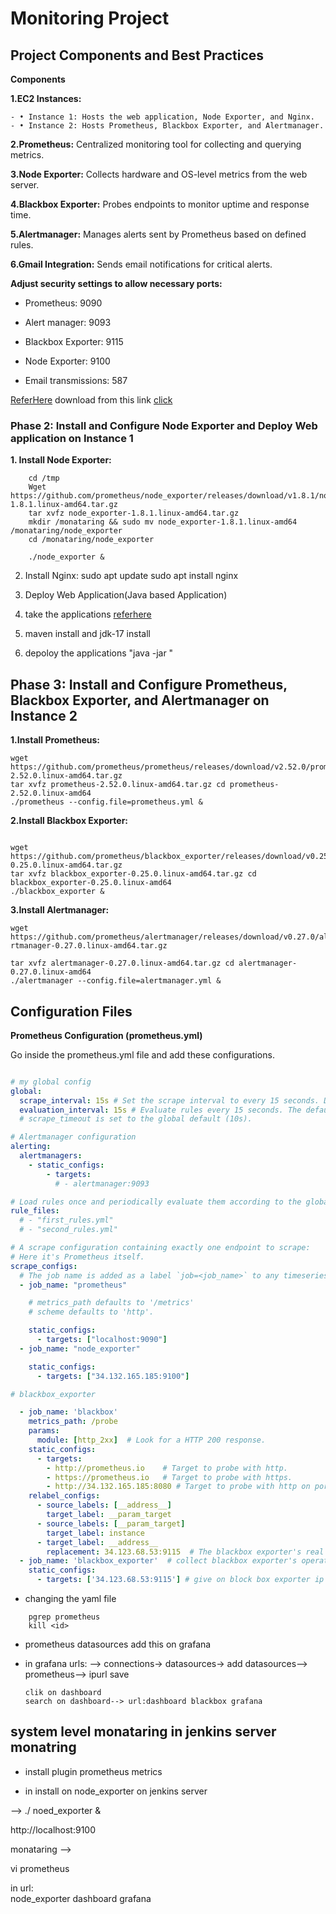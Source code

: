 # Monitoring Project 

## Project Components and Best Practices 
**Components**

**1.EC2 Instances:**

	- •	Instance 1: Hosts the web application, Node Exporter, and Nginx. 
	- •	Instance 2: Hosts Prometheus, Blackbox Exporter, and Alertmanager. 

**2.Prometheus:** Centralized monitoring tool for collecting and querying metrics. 

**3.Node Exporter:** Collects hardware and OS-level metrics from the web server. 

**4.Blackbox Exporter:** Probes endpoints to monitor uptime and response time. 

**5.Alertmanager:** Manages alerts sent by Prometheus based on defined rules. 

**6.Gmail Integration:** Sends email notifications for critical alerts. 


**Adjust security settings to allow necessary ports:** 
*	Prometheus: 9090 

*	Alert manager: 9093 

*	Blackbox Exporter: 9115 

*	Node Exporter: 9100 

*	Email transmissions: 587 

[ReferHere](https://prometheus.io/download/) download from this link [click](https://prometheus.io/download/#prometheus)

### Phase 2: Install and Configure Node Exporter and Deploy Web application on Instance 1 

**1.	Install Node Exporter:**
```
    cd /tmp
	Wget https://github.com/prometheus/node_exporter/releases/download/v1.8.1/node_exporter-1.8.1.linux-amd64.tar.gz 
	tar xvfz node_exporter-1.8.1.linux-amd64.tar.gz 
    mkdir /monataring && sudo mv node_exporter-1.8.1.linux-amd64 /monataring/node_exporter
	cd /monataring/node_exporter

	./node_exporter & 
```

2.	Install Nginx: sudo apt update sudo apt install nginx 
3.	Deploy Web Application(Java based Application) 

4.  take the applications [referhere](https://github.com/jaiswaladi246/Task-Master-Pro.git)

5. maven install and jdk-17 install 
6. depoloy the applications "java -jar " 



 
## Phase 3: Install and Configure Prometheus, Blackbox Exporter, and Alertmanager on Instance 2 

**1.Install Prometheus:**

```
wget 
https://github.com/prometheus/prometheus/releases/download/v2.52.0/prometheus-2.52.0.linux-amd64.tar.gz 
tar xvfz prometheus-2.52.0.linux-amd64.tar.gz cd prometheus-2.52.0.linux-amd64 
./prometheus --config.file=prometheus.yml & 
```
**2.Install Blackbox Exporter:**
```

wget https://github.com/prometheus/blackbox_exporter/releases/download/v0.25.0/blackbox_exporter-0.25.0.linux-amd64.tar.gz 
tar xvfz blackbox_exporter-0.25.0.linux-amd64.tar.gz cd blackbox_exporter-0.25.0.linux-amd64 
./blackbox_exporter & 
```
**3.Install Alertmanager:**
``` 
wget 
https://github.com/prometheus/alertmanager/releases/download/v0.27.0/ale rtmanager-0.27.0.linux-amd64.tar.gz 

tar xvfz alertmanager-0.27.0.linux-amd64.tar.gz cd alertmanager-0.27.0.linux-amd64 
./alertmanager --config.file=alertmanager.yml & 
```


## Configuration Files 

**Prometheus Configuration (prometheus.yml)**
 
Go inside the prometheus.yml file and add these configurations. 
```yaml

# my global config
global:
  scrape_interval: 15s # Set the scrape interval to every 15 seconds. Default is every 1 minute.
  evaluation_interval: 15s # Evaluate rules every 15 seconds. The default is every 1 minute.
  # scrape_timeout is set to the global default (10s).

# Alertmanager configuration
alerting:
  alertmanagers:
    - static_configs:
        - targets:
          # - alertmanager:9093

# Load rules once and periodically evaluate them according to the global 'evaluation_interval'.
rule_files:
  # - "first_rules.yml"
  # - "second_rules.yml"

# A scrape configuration containing exactly one endpoint to scrape:
# Here it's Prometheus itself.
scrape_configs:
  # The job name is added as a label `job=<job_name>` to any timeseries scraped from this config.
  - job_name: "prometheus"

    # metrics_path defaults to '/metrics'
    # scheme defaults to 'http'.

    static_configs:
      - targets: ["localhost:9090"]
  - job_name: "node_exporter"

    static_configs:
      - targets: ["34.132.165.185:9100"]

# blackbox_exporter

  - job_name: 'blackbox'
    metrics_path: /probe
    params:
      module: [http_2xx]  # Look for a HTTP 200 response.
    static_configs:
      - targets:
        - http://prometheus.io    # Target to probe with http.
        - https://prometheus.io   # Target to probe with https.
        - http://34.132.165.185:8080 # Target to probe with http on port 8080 run on your applications.
    relabel_configs:
      - source_labels: [__address__]
        target_label: __param_target
      - source_labels: [__param_target]
        target_label: instance
      - target_label: __address__
        replacement: 34.123.68.53:9115  # The blackbox exporter's real hostname:port.
  - job_name: 'blackbox_exporter'  # collect blackbox exporter's operational metrics.
    static_configs:
      - targets: ['34.123.68.53:9115'] # give on block box exporter ip
```

* changing the yaml file 

```
    pgrep prometheus
    kill <id>
```

* prometheus datasources add this on grafana

* in grafana urls: 
    --> connections-> datasources-> add datasources--> prometheus--> ipurl
           save
		   
	  clik on dashboard 
	  search on dashboard--> url:dashboard blackbox grafana


## system level monataring in jenkins server monatring
 
 * install plugin prometheus metrics
 
 * in install on node_exporter on jenkins server
 
 --> ./ noed_exporter &


   http://localhost:9100
   
   monataring -->

   vi prometheus

in url:  
   node_exporter dashboard grafana